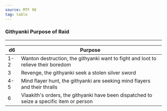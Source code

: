```yaml
---
source: MTF 98
tag: table
---
```


### Githyanki Purpose of Raid
---
|d6|Purpose|
|----|------------|
|1-2|Wanton destruction, the githyanki want to fight and loot to relieve their boredom|
|3|Revenge, the githyanki seek a stolen silver sword|
|4-5|Mind flayer hunt, the githyanki are seeking mind flayers and their thralls|
|6|Vlaakith's orders, the githyanki have been dispatched to seize a specific item or person|
